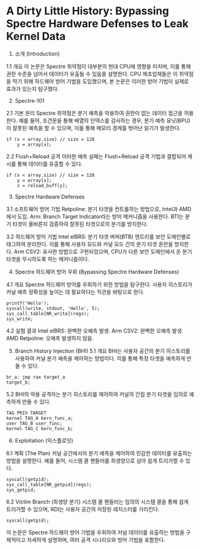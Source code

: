 # A Dirty Little History: Bypassing Spectre Hardware Defenses to Leak Kernel Data

1. 소개 (Introduction)

1.1 개요
이 논문은 Spectre 취약점이 대부분의 현대 CPU에 영향을 미치며, 이를 통해 권한 수준을 넘어서 데이터가 유출될 수 있음을 설명한다. CPU 제조업체들은 이 취약점을 막기 위해 하드웨어 방어 기법을 도입했으며, 본 논문은 이러한 방어 기법이 실제로 효과가 있는지 탐구했다.

2. Spectre-101

2.1 기본 원리
Spectre 취약점은 분기 예측을 악용하여 권한이 없는 데이터 접근을 허용한다. 예를 들어, 조건문을 통해 배열의 인덱스를 검사하는 경우, 분기 예측 유닛(BPU)이 잘못된 예측을 할 수 있으며, 이를 통해 메모리 경계를 벗어난 읽기가 발생한다.

```
if (x < array.size) // size = 128
    y = array[x];

```

2.2 Flush+Reload 공격
이러한 예측 실패는 Flush+Reload 공격 기법과 결합되어 캐시를 통해 데이터를 유출할 수 있다.

```
if (x < array.size) // size = 128
    y = array[x];
    z = reload_buff[y];
```

3. Spectre Hardware Defenses

3.1 소프트웨어 방어 기법
Retpoline: 분기 타겟을 컨트롤하는 방법으로, Intel과 AMD에서 도입.
Arm: Branch Target Indicator라는 방어 메커니즘을 사용한다. BTI는 분기 타겟이 올바른지 검증하여 잘못된 타겟으로의 분기를 방지한다.

3.2 하드웨어 방어 기법
Intel eIBRS: 분기 타겟 버퍼(BTB) 엔트리를 보안 도메인별로 태그하여 분리한다. 이를 통해 사용자 모드와 커널 모드 간의 분기 타겟 혼란을 방지한다.
Arm CSV2: 유사한 방법으로 구현되었으며, CPU가 다른 보안 도메인에서 온 분기 타겟을 무시하도록 하는 메커니즘이다.

4. Spectre 하드웨어 방어 우회 (Bypassing Spectre Hardware Defenses)

4.1 개요
Spectre 하드웨어 방어를 우회하기 위한 방법을 탐구한다. 사용자 히스토리가 커널 예측 정확성을 높이는 데 필요하다는 직관을 바탕으로 한다.

```
printf('Hello');
syscall(write, stdout, 'Hello', 5);
sys_call_table[NR_write](regs);
sys_write;
```

4.2 실험 결과
Intel eIBRS: 완벽한 오예측 발생.
Arm CSV2: 완벽한 오예측 발생.
AMD Retpoline: 오예측 발생하지 않음.

5. Branch History Injection (BHI)
5.1 개요
BHI는 사용자 공간의 분기 히스토리를 사용하여 커널 분기 예측을 제어하는 방법이다. 이를 통해 특정 타겟을 예측하게 만들 수 있다.

```
br_a: jmp rax target_a
target_b;
```

5.2 BHI의 악용
공격자는 분기 히스토리를 제어하여 커널의 간접 분기 타겟을 임의로 예측하게 만들 수 있다.

```
TAG PRIV TARGET
kernel TAG_A kern_func_a;
user TAG_B user_func;
kernel TAG_C kern_func_b;
```

6. Exploitation (익스플로잇)

6.1 계획 (The Plan)
커널 공간에서의 분기 예측을 제어하여 민감한 데이터를 유출하는 방법을 설명한다. 예를 들어, 시스템 콜 핸들러를 희생양으로 삼아 쉽게 트리거할 수 있다.

```
syscall(getpid);
sys_call_table[NR_getpid](regs);
sys_getpid;
```

6.2 Victim Branch (희생양 분기)
시스템 콜 핸들러는 임의의 시스템 콜을 통해 쉽게 트리거할 수 있으며, RDI는 사용자 공간의 저장된 레지스터를 가리킨다.

```
syscall(getpid);
```

이 논문은 Spectre 하드웨어 방어 기법을 우회하여 커널 데이터를 유출하는 방법을 구체적이고 자세하게 설명하며, 여러 공격 시나리오와 방어 기법을 포함한다.
